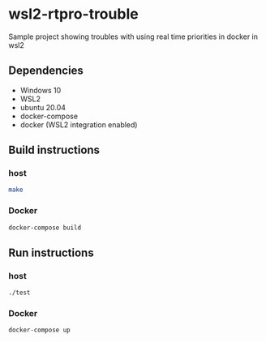 # wsl2-rtpro-trouble
Sample project showing troubles with using real time priorities in docker in wsl2

## Dependencies
* Windows 10
* WSL2
* ubuntu 20.04
* docker-compose
* docker (WSL2 integration enabled)

## Build instructions
### host
```bash
make
```

### Docker
```bash
docker-compose build
```

## Run instructions
### host
```bash
./test
```

### Docker
```bash
docker-compose up
```


